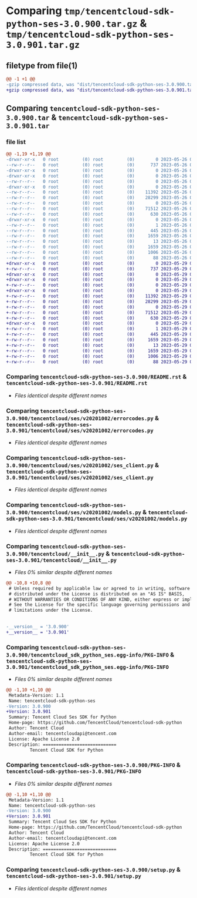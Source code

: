 # Comparing `tmp/tencentcloud-sdk-python-ses-3.0.900.tar.gz` & `tmp/tencentcloud-sdk-python-ses-3.0.901.tar.gz`

## filetype from file(1)

```diff
@@ -1 +1 @@
-gzip compressed data, was "dist/tencentcloud-sdk-python-ses-3.0.900.tar", last modified: Fri May 26 02:25:52 2023, max compression
+gzip compressed data, was "dist/tencentcloud-sdk-python-ses-3.0.901.tar", last modified: Mon May 29 02:34:48 2023, max compression
```

## Comparing `tencentcloud-sdk-python-ses-3.0.900.tar` & `tencentcloud-sdk-python-ses-3.0.901.tar`

### file list

```diff
@@ -1,19 +1,19 @@
-drwxr-xr-x   0 root         (0) root         (0)        0 2023-05-26 02:25:52.000000 tencentcloud-sdk-python-ses-3.0.900/
--rw-r--r--   0 root         (0) root         (0)      737 2023-05-26 02:25:52.000000 tencentcloud-sdk-python-ses-3.0.900/README.rst
-drwxr-xr-x   0 root         (0) root         (0)        0 2023-05-26 02:25:52.000000 tencentcloud-sdk-python-ses-3.0.900/tencentcloud/
-drwxr-xr-x   0 root         (0) root         (0)        0 2023-05-26 02:25:52.000000 tencentcloud-sdk-python-ses-3.0.900/tencentcloud/ses/
--rw-r--r--   0 root         (0) root         (0)        0 2023-05-26 02:25:52.000000 tencentcloud-sdk-python-ses-3.0.900/tencentcloud/ses/__init__.py
-drwxr-xr-x   0 root         (0) root         (0)        0 2023-05-26 02:25:52.000000 tencentcloud-sdk-python-ses-3.0.900/tencentcloud/ses/v20201002/
--rw-r--r--   0 root         (0) root         (0)    11392 2023-05-26 02:25:52.000000 tencentcloud-sdk-python-ses-3.0.900/tencentcloud/ses/v20201002/errorcodes.py
--rw-r--r--   0 root         (0) root         (0)    28299 2023-05-26 02:25:52.000000 tencentcloud-sdk-python-ses-3.0.900/tencentcloud/ses/v20201002/ses_client.py
--rw-r--r--   0 root         (0) root         (0)        0 2023-05-26 02:25:52.000000 tencentcloud-sdk-python-ses-3.0.900/tencentcloud/ses/v20201002/__init__.py
--rw-r--r--   0 root         (0) root         (0)    71512 2023-05-26 02:25:52.000000 tencentcloud-sdk-python-ses-3.0.900/tencentcloud/ses/v20201002/models.py
--rw-r--r--   0 root         (0) root         (0)      630 2023-05-26 02:25:52.000000 tencentcloud-sdk-python-ses-3.0.900/tencentcloud/__init__.py
-drwxr-xr-x   0 root         (0) root         (0)        0 2023-05-26 02:25:52.000000 tencentcloud-sdk-python-ses-3.0.900/tencentcloud_sdk_python_ses.egg-info/
--rw-r--r--   0 root         (0) root         (0)        1 2023-05-26 02:25:52.000000 tencentcloud-sdk-python-ses-3.0.900/tencentcloud_sdk_python_ses.egg-info/dependency_links.txt
--rw-r--r--   0 root         (0) root         (0)      445 2023-05-26 02:25:52.000000 tencentcloud-sdk-python-ses-3.0.900/tencentcloud_sdk_python_ses.egg-info/SOURCES.txt
--rw-r--r--   0 root         (0) root         (0)     1659 2023-05-26 02:25:52.000000 tencentcloud-sdk-python-ses-3.0.900/tencentcloud_sdk_python_ses.egg-info/PKG-INFO
--rw-r--r--   0 root         (0) root         (0)       13 2023-05-26 02:25:52.000000 tencentcloud-sdk-python-ses-3.0.900/tencentcloud_sdk_python_ses.egg-info/top_level.txt
--rw-r--r--   0 root         (0) root         (0)     1659 2023-05-26 02:25:52.000000 tencentcloud-sdk-python-ses-3.0.900/PKG-INFO
--rw-r--r--   0 root         (0) root         (0)     1006 2023-05-26 02:25:52.000000 tencentcloud-sdk-python-ses-3.0.900/setup.py
--rw-r--r--   0 root         (0) root         (0)       88 2023-05-26 02:25:52.000000 tencentcloud-sdk-python-ses-3.0.900/setup.cfg
+drwxr-xr-x   0 root         (0) root         (0)        0 2023-05-29 02:34:48.000000 tencentcloud-sdk-python-ses-3.0.901/
+-rw-r--r--   0 root         (0) root         (0)      737 2023-05-29 02:34:48.000000 tencentcloud-sdk-python-ses-3.0.901/README.rst
+drwxr-xr-x   0 root         (0) root         (0)        0 2023-05-29 02:34:48.000000 tencentcloud-sdk-python-ses-3.0.901/tencentcloud/
+drwxr-xr-x   0 root         (0) root         (0)        0 2023-05-29 02:34:48.000000 tencentcloud-sdk-python-ses-3.0.901/tencentcloud/ses/
+-rw-r--r--   0 root         (0) root         (0)        0 2023-05-29 02:34:48.000000 tencentcloud-sdk-python-ses-3.0.901/tencentcloud/ses/__init__.py
+drwxr-xr-x   0 root         (0) root         (0)        0 2023-05-29 02:34:48.000000 tencentcloud-sdk-python-ses-3.0.901/tencentcloud/ses/v20201002/
+-rw-r--r--   0 root         (0) root         (0)    11392 2023-05-29 02:34:48.000000 tencentcloud-sdk-python-ses-3.0.901/tencentcloud/ses/v20201002/errorcodes.py
+-rw-r--r--   0 root         (0) root         (0)    28299 2023-05-29 02:34:48.000000 tencentcloud-sdk-python-ses-3.0.901/tencentcloud/ses/v20201002/ses_client.py
+-rw-r--r--   0 root         (0) root         (0)        0 2023-05-29 02:34:48.000000 tencentcloud-sdk-python-ses-3.0.901/tencentcloud/ses/v20201002/__init__.py
+-rw-r--r--   0 root         (0) root         (0)    71512 2023-05-29 02:34:48.000000 tencentcloud-sdk-python-ses-3.0.901/tencentcloud/ses/v20201002/models.py
+-rw-r--r--   0 root         (0) root         (0)      630 2023-05-29 02:34:48.000000 tencentcloud-sdk-python-ses-3.0.901/tencentcloud/__init__.py
+drwxr-xr-x   0 root         (0) root         (0)        0 2023-05-29 02:34:48.000000 tencentcloud-sdk-python-ses-3.0.901/tencentcloud_sdk_python_ses.egg-info/
+-rw-r--r--   0 root         (0) root         (0)        1 2023-05-29 02:34:48.000000 tencentcloud-sdk-python-ses-3.0.901/tencentcloud_sdk_python_ses.egg-info/dependency_links.txt
+-rw-r--r--   0 root         (0) root         (0)      445 2023-05-29 02:34:48.000000 tencentcloud-sdk-python-ses-3.0.901/tencentcloud_sdk_python_ses.egg-info/SOURCES.txt
+-rw-r--r--   0 root         (0) root         (0)     1659 2023-05-29 02:34:48.000000 tencentcloud-sdk-python-ses-3.0.901/tencentcloud_sdk_python_ses.egg-info/PKG-INFO
+-rw-r--r--   0 root         (0) root         (0)       13 2023-05-29 02:34:48.000000 tencentcloud-sdk-python-ses-3.0.901/tencentcloud_sdk_python_ses.egg-info/top_level.txt
+-rw-r--r--   0 root         (0) root         (0)     1659 2023-05-29 02:34:48.000000 tencentcloud-sdk-python-ses-3.0.901/PKG-INFO
+-rw-r--r--   0 root         (0) root         (0)     1006 2023-05-29 02:34:48.000000 tencentcloud-sdk-python-ses-3.0.901/setup.py
+-rw-r--r--   0 root         (0) root         (0)       88 2023-05-29 02:34:48.000000 tencentcloud-sdk-python-ses-3.0.901/setup.cfg
```

### Comparing `tencentcloud-sdk-python-ses-3.0.900/README.rst` & `tencentcloud-sdk-python-ses-3.0.901/README.rst`

 * *Files identical despite different names*

### Comparing `tencentcloud-sdk-python-ses-3.0.900/tencentcloud/ses/v20201002/errorcodes.py` & `tencentcloud-sdk-python-ses-3.0.901/tencentcloud/ses/v20201002/errorcodes.py`

 * *Files identical despite different names*

### Comparing `tencentcloud-sdk-python-ses-3.0.900/tencentcloud/ses/v20201002/ses_client.py` & `tencentcloud-sdk-python-ses-3.0.901/tencentcloud/ses/v20201002/ses_client.py`

 * *Files identical despite different names*

### Comparing `tencentcloud-sdk-python-ses-3.0.900/tencentcloud/ses/v20201002/models.py` & `tencentcloud-sdk-python-ses-3.0.901/tencentcloud/ses/v20201002/models.py`

 * *Files identical despite different names*

### Comparing `tencentcloud-sdk-python-ses-3.0.900/tencentcloud/__init__.py` & `tencentcloud-sdk-python-ses-3.0.901/tencentcloud/__init__.py`

 * *Files 0% similar despite different names*

```diff
@@ -10,8 +10,8 @@
 # Unless required by applicable law or agreed to in writing, software
 # distributed under the License is distributed on an "AS IS" BASIS,
 # WITHOUT WARRANTIES OR CONDITIONS OF ANY KIND, either express or implied.
 # See the License for the specific language governing permissions and
 # limitations under the License.
 
 
-__version__ = '3.0.900'
+__version__ = '3.0.901'
```

### Comparing `tencentcloud-sdk-python-ses-3.0.900/tencentcloud_sdk_python_ses.egg-info/PKG-INFO` & `tencentcloud-sdk-python-ses-3.0.901/tencentcloud_sdk_python_ses.egg-info/PKG-INFO`

 * *Files 0% similar despite different names*

```diff
@@ -1,10 +1,10 @@
 Metadata-Version: 1.1
 Name: tencentcloud-sdk-python-ses
-Version: 3.0.900
+Version: 3.0.901
 Summary: Tencent Cloud Ses SDK for Python
 Home-page: https://github.com/TencentCloud/tencentcloud-sdk-python
 Author: Tencent Cloud
 Author-email: tencentcloudapi@tencent.com
 License: Apache License 2.0
 Description: ============================
         Tencent Cloud SDK for Python
```

### Comparing `tencentcloud-sdk-python-ses-3.0.900/PKG-INFO` & `tencentcloud-sdk-python-ses-3.0.901/PKG-INFO`

 * *Files 0% similar despite different names*

```diff
@@ -1,10 +1,10 @@
 Metadata-Version: 1.1
 Name: tencentcloud-sdk-python-ses
-Version: 3.0.900
+Version: 3.0.901
 Summary: Tencent Cloud Ses SDK for Python
 Home-page: https://github.com/TencentCloud/tencentcloud-sdk-python
 Author: Tencent Cloud
 Author-email: tencentcloudapi@tencent.com
 License: Apache License 2.0
 Description: ============================
         Tencent Cloud SDK for Python
```

### Comparing `tencentcloud-sdk-python-ses-3.0.900/setup.py` & `tencentcloud-sdk-python-ses-3.0.901/setup.py`

 * *Files identical despite different names*

